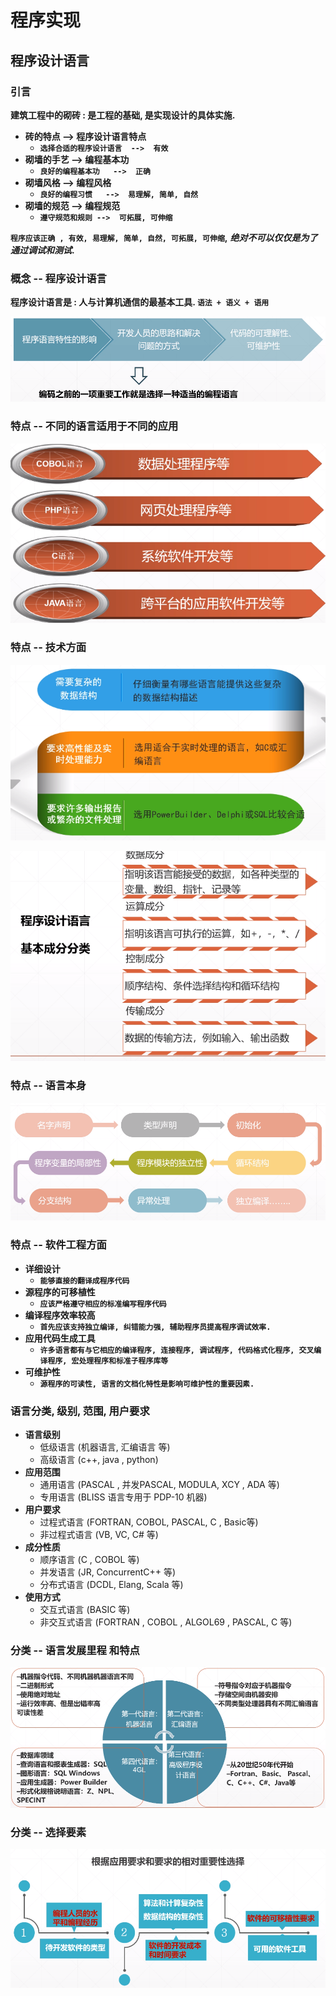 # 程序实现

## 程序设计语言

### 引言

**建筑工程中的砌砖 : 是工程的基础, 是实现设计的具体实施.**

* **砖的特点      --&gt;  程序设计语言特点**
  * **`选择合适的程序设计语言  -->  有效`**
* **砌墙的手艺  --&gt;  编程基本功**
  * **`良好的编程基本功   -->  正确`**
* **砌墙风格      --&gt;  编程风格**
  * **`良好的编程习惯   -->  易理解, 简单, 自然`**
* **砌墙的规范  --&gt;  编程规范**
  * **`遵守规范和规则 -->  可拓展, 可伸缩`**

**`程序应该正确 , 有效, 易理解, 简单, 自然, 可拓展, 可伸缩`,** _**绝对不可以仅仅是为了通过调试和测试**_**.**

### 概念  -- 程序设计语言

**程序设计语言是 :  人与计算机通信的最基本工具.   `语法 + 语义 + 语用`**

![&#x7F16;&#x7A0B;&#x8BED;&#x8A00;&#x7684;&#x9009;&#x62E9;&#x662F;&#x975E;&#x5E38;&#x91CD;&#x8981;&#x7684;](../.gitbook/assets/image%20%28177%29.png)

### 特点 -- 不同的语言适用于不同的应用

![&#x4E0D;&#x540C;&#x7684;&#x8BED;&#x8A00;&#x9002;&#x7528;&#x7684;&#x5E94;&#x7528;](../.gitbook/assets/image%20%2848%29.png)

### 特点 -- 技术方面

![&#x8BED;&#x8A00;&#x53EF;&#x4EE5;&#x5904;&#x7406;&#x7684;&#x80FD;&#x529B;](../.gitbook/assets/image%20%2895%29.png)

![&#x6210;&#x5206;&#x5206;&#x7C7B;](../.gitbook/assets/image%20%2837%29.png)

### 特点 -- 语言本身

![&#x8BED;&#x8A00;&#x7279;&#x70B9;](../.gitbook/assets/image%20%28204%29.png)

### 特点 -- 软件工程方面

* **详细设计**
  * **`能够直接的翻译成程序代码`**
* **源程序的可移植性**
  * **`应该严格遵守相应的标准编写程序代码`**
* **编译程序效率较高**
  * **`首先应该支持独立编译, 纠错能力强, 辅助程序员提高程序调试效率.`**
* **应用代码生成工具**
  * **`许多语言都有与它相应的编译程序, 连接程序, 调试程序, 代码格式化程序, 交叉编译程序, 宏处理程序和标准子程序库等`**
* **可维护性**
  * **`源程序的可读性, 语言的文档化特性是影响可维护性的重要因素.`**

### 语言分类, 级别, 范围, 用户要求

* **语言级别**
  * 低级语言  \(机器语言, 汇编语言 等\)
  * 高级语言  \(c++, java , python\)
* **应用范围**
  * 通用语言 \(PASCAL , 并发PASCAL, MODULA, XCY , ADA 等\)
  * 专用语言 \(BLISS 语言专用于 PDP-10 机器\)
* **用户要求**
  * 过程式语言 \(FORTRAN, COBOL, PASCAL, C , Basic等\)
  * 非过程式语言 \(VB,  VC, C\#  等\)
* **成分性质**
  * 顺序语言 \(C , COBOL  等\)
  * 并发语言  \(JR, ConcurrentC++ 等\)
  * 分布式语言  \(DCDL,  Elang, Scala 等\)
* **使用方式**
  * 交互式语言  \(BASIC  等\)
  * 非交互式语言   \(FORTRAN , COBOL , ALGOL69 , PASCAL,  C 等\)

### 分类 -- 语言发展里程 和特点

![&#x56DB;&#x4EE3;&#x8BED;&#x8A00;](../.gitbook/assets/image%20%28223%29.png)

### 分类 -- 选择要素

![](../.gitbook/assets/image%20%2859%29.png)





